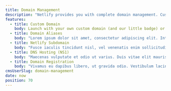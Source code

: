 ```yaml
---
title: Domain Management
description: "Netlify provides you with complete domain management. Custom domains, subdomains, aliases, DNS hosting and Domain registration all editable from the UI."
features:
  - title: Custom Domain
    body: Launch with your own custom domain (and our little badge) or for a few bucks seamlessly take advantage of our platform.
  - title: Domain Aliases
    body: "Lorem ipsum dolor sit amet, consectetur adipiscing elit. Integer commodo purus diam. Donec quis ligula in erat rhoncus egestas pretium sit amet ex."
  - title: Netlify Subdomain
    body: "Fusce iaculis tincidunt nisl, vel venenatis enim sollicitudin ac. Duis sapien ante, hendrerit eget scelerisque id, consectetur eu tortor."
  - title: DNS Hosting (NS1)
    body: "Maecenas vulputate et odio ut varius. Duis vitae elit mauris. Nunc in purus sem. In tempus, massa sit amet imperdiet vehicula, nunc metus sodales sapien."
  - title: Domain Registration
    body: "Vivamus eu dapibus libero, ut gravida odio. Vestibulum lacinia eu lacus eu efficitur. Praesent ac quam risus. Nullam et feugiat tortor."
cmsUserSlug: domain-management
date: now
position: 70
---
```


